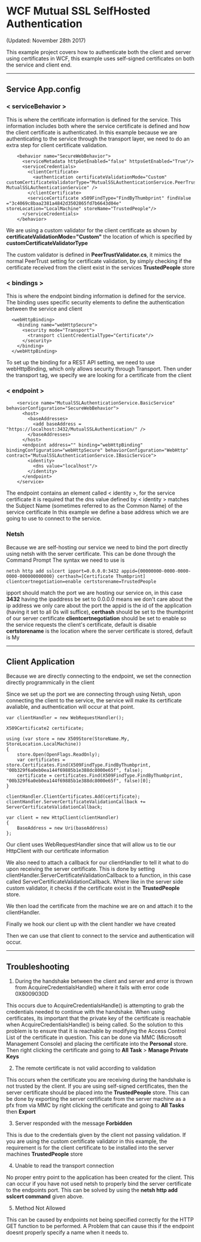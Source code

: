 # **WCF Mutual SSL SelfHosted Authentication**

(Updated: November 28th 2017)

This example project covers how to authenticate both the client and server using certificates in WCF, this example uses self-signed certificates on both the service and client end.

----------

## Service App.config


### < serviceBehavior >

This is where the certificate information is defined for the service. This information includes both where the service certificate is defined and how the client certificate is authenticated.
In this example because we are authenticating to the service through the transport layer, we need to do an extra step for client certificate validation.

        <behavior name="SecureWebBehavior">
          <serviceMetadata httpGetEnabled="false" httpsGetEnabled="True"/>
          <serviceCredentials>
            <clientCertificate>
              <authentication certificateValidationMode="Custom" customCertificateValidatorType="MutualSSLAuthenticationService.PeerTrustValidator, MutualSSLAuthenticationService" />
            </clientCertificate>
            <serviceCertificate x509FindType="FindByThumbprint" findValue ="3c4069c8baa2381a4842d3502865fd7b6643d04e" storeLocation="LocalMachine" storeName="TrustedPeople"/>
          </serviceCredentials>
        </behavior>

We are using a custom validator for the client certificate as shown by **certificateValidationMode="Custom"** the location of which is specified by **customCertificateValidatorType**

The custom validator is defined in **PeerTrustValidator.cs**, it mimics the normal PeerTrust setting for certificate validation, by simply checking if the certificate received from the client exist
in the services **TrustedPeople** store

### < bindings >

This is where the endpoint binding information is defined for the service. The binding uses specific security elements to define the authentication between the service and client


	  <webHttpBinding>
        <binding name="webHttpSecure">
          <security mode="Transport">
            <transport clientCredentialType="Certificate"/>
          </security>
        </binding>
      </webHttpBinding>

To set up the binding for a REST API setting, we need to use webHttpBinding, which only allows security through Transport.
Then under the transport tag, we specify we are looking for a certificate from the client

### < endpoint >

        <service name="MutualSSLAuthenticationService.BasicService" behaviorConfiguration="SecureWebBehavior">
          <host>
            <baseAddresses>
              <add baseAddress = "https://localhost:3432/MutualSSLAuthentication/" />
            </baseAddresses>
          </host>
          <endpoint address="" binding="webHttpBinding" bindingConfiguration="webHttpSecure" behaviorConfiguration="WebHttp" contract="MutualSSLAuthenticationService.IBasicService">
            <identity>
              <dns value="localhost"/>
            </identity>
          </endpoint>
		</service>

The endpoint contains an element called < identity >, for the service certificate it is required that the dns value defined by < identity > matches the Subject Name (sometimes referred to as the Common Name) of the service certificate
In this example we define a base address which we are going to use to connect to the service.

### Netsh

Because we are self-hosting our service we need to bind the port directly using netsh with the server certificate. This can be done through the Command Prompt
The syntax we need to use is 

	netsh http add sslcert ipport=0.0.0.0:3432 appid={00000000-0000-0000-0000-000000000000} certhash=[Certificate Thumbprint] clientcertnegotiation=enable certstorename=TrustedPeople

ipport should match the port we are hosting our service on, in this case **3432** having the ipaddress be set to 0.0.0.0 means we don't care about the ip address we only care about the port
the appid is the id of the application (having it set to all 0s will suffice), 
**certhash** should be set to the thumbprint of our server certificate
**clientcertnegotiation** should be set to enable so the service requests the client's certificate, default is disable
**certstorename** is the location where the server certificate is stored, default is My

-----

## Client Application

Because we are directly connecting to the endpoint, we set the connection directly programmically in the client

Since we set up the port we are connecting through using Netsh, upon connecting the client to the service, the service will make its certificate avaliable, and authentication will occur at that point.

	var clientHandler = new WebRequestHandler();

	X509Certificate2 certificate;

	using (var store = new X509Store(StoreName.My, StoreLocation.LocalMachine))
	{
		store.Open(OpenFlags.ReadOnly);
		var certificates = store.Certificates.Find(X509FindType.FindByThumbprint, "00b329f6a0eb0ea144f69885b1e388dc8000e65f", false);
		certificate = certificates.Find(X509FindType.FindByThumbprint, "00b329f6a0eb0ea144f69885b1e388dc8000e65f", false)[0];
	}

	clientHandler.ClientCertificates.Add(certificate);
	clientHandler.ServerCertificateValidationCallback += ServerCertificateValidationCallback;

	var client = new HttpClient(clientHandler)
	{
		BaseAddress = new Uri(baseAddress)
	};

Our client uses WebRequestHandler since that will allow us to tie our HttpClient with our certificate information

We also need to attach a callback for our clientHandler to tell it what to do upon receiving the server certificate. This is done by setting clientHandler.ServerCertificateValidationCallback to a function, in this case called ServerCertificateValidationCallback. Where like in the server side custom validator, it checks if the certificate exist in the **TrustedPeople** store.

We then load the certificate from the machine we are on and attach it to the clientHandler. 

Finally we hook our client up with the client handler we have created

Then we can use that client to connect to the service and authentication will occur.

-----

## Troubleshooting

1. During the handshake between the client and server and error is thrown from AcquireCredentialsHandle() where it fails with error code 0X8009030D

This occurs due to AcquireCredentialsHandle() is attempting to grab the credentials needed to continue with the handshake. When using certificates, its important that the private
key of the certificate is reachable when AcquireCredentialsHandle() is being called. So the solution to this problem is to ensure that it is reachable by modifying the Access Control List of the certificate in question. This can be done via MMC (Microsoft Management Console) 
and placing the certificate into the **Personal** store. Then right clicking the certificate and going to **All Task** > **Manage Private Keys**

2. The remote certificate is not valid according to validation

This occurs when the certificate you are receiving during the handshake is not trusted by the client. If you are using self-signed certificates, then the server certificate should be 
placed into the **TrustedPeople** store. This can be done by exporting the server certificate from the server machine as a pfx from via MMC by right clicking the certificate and going to **All Tasks** then **Export**

3. Server responded with the message **Forbidden** 

This is due to the credentials given by the client not passing validation. If you are using the custom certificate validator in this example, the requirement is for the client certificate to be installed into the server machines **TrustedPeople** store 


4. Unable to read the transport connection 

No proper entry point to the application has been created for the client. This can occur if you have not used netsh to properly bind the server certificate to the endpoints port. This can be solved by using the **netsh http add sslcert command** given above.

5. Method Not Allowed

This can be caused by endpoints not being specified correctly for the HTTP GET function to be performed. A Problem that can cause this if the endpoint doesnt properly specify a name when it needs to.